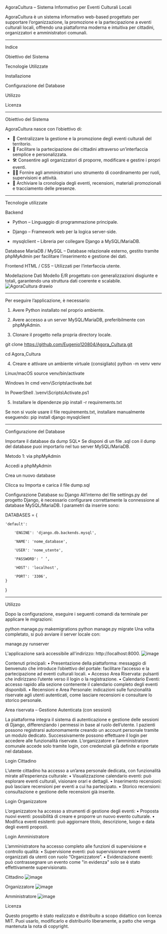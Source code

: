 AgoraCultura – Sistema Informativo per Eventi Culturali Locali

AgoraCultura è un sistema informativo web-based progettato per supportare l’organizzazione, la promozione e la partecipazione a eventi culturali locali, offrendo una piattaforma moderna e intuitiva per cittadini, organizzatori e amministratori comunali.

--------------------------------------------------------------------------------------------------------------------------------------------------------------------------------------------------------------------
Indice

Obiettivo del Sistema

Tecnologie Utilizzate

Installazione

Configurazione del Database

Utilizzo

Licenza

--------------------------------------------------------------------------------------------------------------------------------------------------------------------------------------------------------------------
Obiettivo del Sistema

AgoraCultura nasce con l’obiettivo di:
- 📅 Centralizzare la gestione e la promozione degli eventi culturali del territorio.
- 👥 Facilitare la partecipazione dei cittadini attraverso un’interfaccia semplice e personalizzata.
- 🛠 Consentire agli organizzatori di proporre, modificare e gestire i propri eventi.
- 🧑‍💼 Fornire agli amministratori uno strumento di coordinamento per ruoli, supervisioni e attività.
- 🧾 Archiviare la cronologia degli eventi, recensioni, materiali promozionali e tracciamento delle presenze.
--------------------------------------------------------------------------------------------------------------------------------------------------------------------------------------------------------------------
Tecnologie utilizzate


Backend

- Python – Linguaggio di programmazione principale.

- Django – Framework web per la logica server-side.

- mysqlclient – Libreria per collegare Django a MySQL/MariaDB.

Database
MariaDB / MySQL – Database relazionale esterno, gestito tramite phpMyAdmin per facilitare l’inserimento e gestione dei dati.

Frontend
HTML / CSS – Utilizzati per l’interfaccia utente.

Modellazione Dati
Modello E/R progettato con generalizzazioni disgiunte e totali, garantendo una struttura dati coerente e scalabile.
![AgoraCultura drawio](https://github.com/user-attachments/assets/67c97d27-171c-472c-a1e0-946875757b26)

--------------------------------------------------------------------------------------------------------------------------------------------------------------------------------------------------------------------
Per eseguire l’applicazione, è necessario:

1. Avere Python installato nel proprio ambiente.

3. Avere accesso a un server MySQL/MariaDB, preferibilmente con phpMyAdmin.
   
5. Clonare il progetto nella propria directory locale.

git clone https://github.com/Eugenio120804/Agora_Cultura.git

cd Agora_Cultura

4. Creare e attivare un ambiente virtuale (consigliato)
python -m venv venv

Linux/macOS
source venv/bin/activate

Windows
In cmd
venv\Scripts\activate.bat

In PowerShell
.\venv\Scripts\Activate.ps1

5. Installare le dipendenze
pip install -r requirements.txt

Se non si vuole usare il file requirements.txt, installare manualmente eseguendo:
pip install django mysqlclient

--------------------------------------------------------------------------------------------------------------------------------------------------------------------------------------------------------------------
Configurazione del Database

Importare il database da dump SQL* Se disponi di un file .sql con il dump del database puoi importarlo nel tuo server MySQL/MariaDB.

Metodo 1: via phpMyAdmin

Accedi a phpMyAdmin

Crea un nuovo database

Clicca su Importa e carica il file dump.sql

Configurazione Database su Django All’interno del file settings.py del progetto Django, è necessario configurare correttamente la connessione al database MySQL/MariaDB. I parametri da inserire sono:

DATABASES = {

    'default': 
    
        'ENGINE': 'django.db.backends.mysql',
        
        'NAME': 'nome_database',
        
        'USER': 'nome_utente',
        
        'PASSWORD': ‘ ’,
        
        'HOST': 'localhost',
        
        'PORT': '3306',
    }
}

--------------------------------------------------------------------------------------------------------------------------------------------------------------------------------------------------------------------
Utilizzo

Dopo la configurazione, eseguire i seguenti comandi da terminale per applicare le migrazioni:

python manage.py makemigrations
python manage.py migrate
Una volta completato, si può avviare il server locale con:

manage.py runserver

L'applicazione sarà accessibile all'indirizzo: http://localhost:8000.
![image](https://github.com/user-attachments/assets/44e11b09-3932-4481-9640-3139fd480211)

Contenuti principali:
•	Presentazione della piattaforma: messaggio di benvenuto che introduce l’obiettivo del portale: facilitare l’accesso e la partecipazione ad eventi culturali locali.
•	Accesso Area Riservata: pulsanti che indirizzano l’utente verso il login o la registrazione.
•	Calendario Eventi: accesso rapido alla sezione contenente il calendario completo degli eventi disponibili.
•	Recensioni e Area Personale: indicazioni sulle funzionalità riservate agli utenti autenticati, come lasciare recensioni e consultare lo storico personale.

Area riservata – Gestione Autenticata (con sessioni)

La piattaforma integra il sistema di autenticazione e gestione delle sessioni di Django, differenziando i permessi in base al ruolo dell’utente. I pazienti possono registrarsi autonomamente creando un account personale tramite un modulo dedicato. Successivamente possono effettuare il login per accedere alle funzionalità riservate.
L’organizzatore e l’amministratore comunale accede solo tramite login, con credenziali già definite e riportate nel database.

Login Cittadino

L’utente cittadino ha accesso a un’area personale dedicata, con funzionalità mirate all’esperienza culturale:
•	Visualizzazione calendario eventi: può esplorare eventi culturali, visionare orari e dettagli.
•	Inserimento recensioni: può lasciare recensioni per eventi a cui ha partecipato.
•	Storico recensioni: consultazione e gestione delle recensioni già inserite.
 
Login Organizzatore

L’organizzatore ha accesso a strumenti di gestione degli eventi:
•	Proposta nuovi eventi: possibilità di creare e proporre un nuovo evento culturale.
•	Modifica eventi esistenti: può aggiornare titolo, descrizione, luogo e data degli eventi proposti.
 
Login Amministratore

L’amministratore ha accesso completo alle funzioni di supervisione e controllo qualità:
•	Supervisione eventi: può supervisionare eventi organizzati da utenti con ruolo “Organizzatore”.
•	Evidenziazione eventi: può contrassegnare un evento come "in evidenza" solo se è stato effettivamente supervisionato.
 
Cittadino
![image](https://github.com/user-attachments/assets/3456f905-1b1c-4516-9b13-3f1cf9392da5)

Organizzatore
![image](https://github.com/user-attachments/assets/255af1d1-5b4d-4df2-a691-65f8cfd6c83d)

Amministratore
![image](https://github.com/user-attachments/assets/c7d62eae-ad4b-416f-94eb-4d58b4f6ad75)

Licenza

Questo progetto è stato realizzato e distribuito a scopo didattico con licenza MIT. Puoi usarlo, modificarlo e distribuirlo liberamente, a patto che venga mantenuta la nota di copyright.





